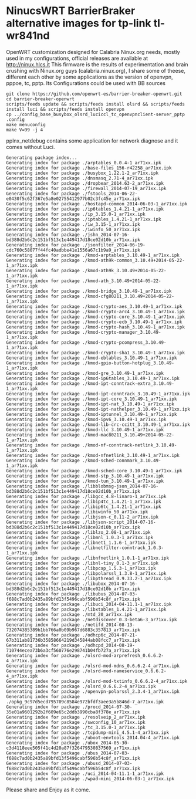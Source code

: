 NinucsWRT BarrierBraker alternative images for tp-link tl-wr841nd
========================================================================
OpenWRT customization designed for Calabria Ninux.org needs, mostly used in my configurations, official releases are available at  http://ninux.hlcs.it
This firmware is the results of experimentation and brain crushing with Ninux.org guys (calabria.ninux.org), 
I share some of theese, different each other by some applications as the version of openvpn, pppoe, tc, pptp. Its Configurations could be used with BB sources

    git clone https://github.com/openwrt-es/barrier-breaker-openwrt.git
    cd barrier-breaker-openwrt
    scripts/feeds update && scripts/feeds install olsrd && scripts/feeds install luci && scripts/feeds install openvpn
    cp ../config_base_busybox_olsrd_luciccl_tc_openvpnclient-server_pptp .config
    make menuconfig
    make V=99 -j 4
    
pplnx_netdebug contains some application for network diagnose and it comes without Luci.
    
    Generating package index...
    Generating index for package ./arptables_0.0.4-1_ar71xx.ipk
    Generating index for package ./base-files_156-r42258_ar71xx.ipk
    Generating index for package ./busybox_1.22.1-2_ar71xx.ipk
    Generating index for package ./dnsmasq_2.71-4_ar71xx.ipk
    Generating index for package ./dropbear_2014.63-2_ar71xx.ipk
    Generating index for package ./firewall_2014-07-19_ar71xx.ipk
    Generating index for package ./fstools_2014-06-22-e0430f5c62f367e5a8e02755412977b02c3fc45e_ar71xx.ipk
    Generating index for package ./hostapd-common_2014-06-03-1_ar71xx.ipk
    Generating index for package ./ip6tables_1.4.21-1_ar71xx.ipk
    Generating index for package ./ip_3.15.0-1_ar71xx.ipk
    Generating index for package ./iptables_1.4.21-1_ar71xx.ipk
    Generating index for package ./iw_3.15-1_ar71xx.ipk
    Generating index for package ./iwinfo_50_ar71xx.ipk
    Generating index for package ./jshn_2014-07-16-bd388d2b6c2c151bf513c1e449417d18ce02d10b_ar71xx.ipk
    Generating index for package ./jsonfilter_2014-06-19-cdc760c58077f44fc40adbbe41e1556a67c1b9a9_ar71xx.ipk
    Generating index for package ./kmod-arptables_3.10.49-1_ar71xx.ipk
    Generating index for package ./kmod-ath9k-common_3.10.49+2014-05-22-1_ar71xx.ipk
    Generating index for package ./kmod-ath9k_3.10.49+2014-05-22-1_ar71xx.ipk
    Generating index for package ./kmod-ath_3.10.49+2014-05-22-1_ar71xx.ipk
    Generating index for package ./kmod-bridge_3.10.49-1_ar71xx.ipk
    Generating index for package ./kmod-cfg80211_3.10.49+2014-05-22-1_ar71xx.ipk
    Generating index for package ./kmod-crypto-aes_3.10.49-1_ar71xx.ipk
    Generating index for package ./kmod-crypto-arc4_3.10.49-1_ar71xx.ipk
    Generating index for package ./kmod-crypto-core_3.10.49-1_ar71xx.ipk
    Generating index for package ./kmod-crypto-ecb_3.10.49-1_ar71xx.ipk
    Generating index for package ./kmod-crypto-hash_3.10.49-1_ar71xx.ipk
    Generating index for package ./kmod-crypto-manager_3.10.49-1_ar71xx.ipk
    Generating index for package ./kmod-crypto-pcompress_3.10.49-1_ar71xx.ipk
    Generating index for package ./kmod-crypto-sha1_3.10.49-1_ar71xx.ipk
    Generating index for package ./kmod-ebtables_3.10.49-1_ar71xx.ipk
    Generating index for package ./kmod-gpio-button-hotplug_3.10.49-1_ar71xx.ipk
    Generating index for package ./kmod-gre_3.10.49-1_ar71xx.ipk
    Generating index for package ./kmod-ip6tables_3.10.49-1_ar71xx.ipk
    Generating index for package ./kmod-ipt-conntrack-extra_3.10.49-1_ar71xx.ipk
    Generating index for package ./kmod-ipt-conntrack_3.10.49-1_ar71xx.ipk
    Generating index for package ./kmod-ipt-core_3.10.49-1_ar71xx.ipk
    Generating index for package ./kmod-ipt-nat_3.10.49-1_ar71xx.ipk
    Generating index for package ./kmod-ipt-nathelper_3.10.49-1_ar71xx.ipk
    Generating index for package ./kmod-iptunnel_3.10.49-1_ar71xx.ipk
    Generating index for package ./kmod-ipv6_3.10.49-1_ar71xx.ipk
    Generating index for package ./kmod-lib-crc-ccitt_3.10.49-1_ar71xx.ipk
    Generating index for package ./kmod-llc_3.10.49-1_ar71xx.ipk
    Generating index for package ./kmod-mac80211_3.10.49+2014-05-22-1_ar71xx.ipk
    Generating index for package ./kmod-nf-conntrack-netlink_3.10.49-1_ar71xx.ipk
    Generating index for package ./kmod-nfnetlink_3.10.49-1_ar71xx.ipk
    Generating index for package ./kmod-sched-connmark_3.10.49-1_ar71xx.ipk
    Generating index for package ./kmod-sched-core_3.10.49-1_ar71xx.ipk
    Generating index for package ./kmod-stp_3.10.49-1_ar71xx.ipk
    Generating index for package ./kmod-tun_3.10.49-1_ar71xx.ipk
    Generating index for package ./libblobmsg-json_2014-07-16-bd388d2b6c2c151bf513c1e449417d18ce02d10b_ar71xx.ipk
    Generating index for package ./libgcc_4.8-linaro-1_ar71xx.ipk
    Generating index for package ./libip4tc_1.4.21-1_ar71xx.ipk
    Generating index for package ./libip6tc_1.4.21-1_ar71xx.ipk
    Generating index for package ./libiwinfo_50_ar71xx.ipk
    Generating index for package ./libjson-c_0.11-2_ar71xx.ipk
    Generating index for package ./libjson-script_2014-07-16-bd388d2b6c2c151bf513c1e449417d18ce02d10b_ar71xx.ipk
    Generating index for package ./liblzo_2.08-1_ar71xx.ipk
    Generating index for package ./libmnl_1.0.3-1_ar71xx.ipk
    Generating index for package ./libnet1_1.1.6-1_ar71xx.ipk
    Generating index for package ./libnetfilter-conntrack_1.0.3-1_ar71xx.ipk
    Generating index for package ./libnfnetlink_1.0.1-1_ar71xx.ipk
    Generating index for package ./libnl-tiny_0.1-3_ar71xx.ipk
    Generating index for package ./libpcap_1.5.3-1_ar71xx.ipk
    Generating index for package ./libpolarssl_1.3.8-1_ar71xx.ipk
    Generating index for package ./libpthread_0.9.33.2-1_ar71xx.ipk
    Generating index for package ./libubox_2014-07-16-bd388d2b6c2c151bf513c1e449417d18ce02d10b_ar71xx.ipk
    Generating index for package ./libubus_2014-07-03-f688c7ad0b2435a89bfd13f5496cabf596b54c8f_ar71xx.ipk
    Generating index for package ./libuci_2014-04-11.1-1_ar71xx.ipk
    Generating index for package ./libxtables_1.4.21-1_ar71xx.ipk
    Generating index for package ./mtd_20_ar71xx.ipk
    Generating index for package ./netdiscover_0.3-beta6-3_ar71xx.ipk
    Generating index for package ./netifd_2014-08-13-732074385389b1bb766a0b09b967d6883c357813_ar71xx.ipk
    Generating index for package ./odhcp6c_2014-07-21-67b311ab81736b35858664219d345844ab08fcc7_ar71xx.ipk
    Generating index for package ./odhcpd_2014-08-19-710744ecea73b6a3cf560776e298741b04fb727a_ar71xx.ipk
    Generating index for package ./olsrd-mod-arprefresh_0.6.6.2-4_ar71xx.ipk
    Generating index for package ./olsrd-mod-mdns_0.6.6.2-4_ar71xx.ipk
    Generating index for package ./olsrd-mod-nameservice_0.6.6.2-4_ar71xx.ipk
    Generating index for package ./olsrd-mod-txtinfo_0.6.6.2-4_ar71xx.ipk
    Generating index for package ./olsrd_0.6.6.2-4_ar71xx.ipk
    Generating index for package ./openvpn-polarssl_2.3.4-1_ar71xx.ipk
    Generating index for package ./opkg_9c97d5ecd795709c8584e972bfdf3aee3a5b846d-7_ar71xx.ipk
    Generating index for package ./procd_2014-07-30-35e01a9601292b2f609e65c2ddb3990cba8f378e_ar71xx.ipk
    Generating index for package ./resolveip_2_ar71xx.ipk
    Generating index for package ./swconfig_10_ar71xx.ipk
    Generating index for package ./tc_3.15.0-1_ar71xx.ipk
    Generating index for package ./tcpdump-mini_4.5.1-4_ar71xx.ipk
    Generating index for package ./uboot-envtools_2014.04-4_ar71xx.ipk
    Generating index for package ./ubox_2014-05-30-c3d4118eee505f41c4d20a87f326479530837569_ar71xx.ipk
    Generating index for package ./ubus_2014-07-03-f688c7ad0b2435a89bfd13f5496cabf596b54c8f_ar71xx.ipk
    Generating index for package ./ubusd_2014-07-03-f688c7ad0b2435a89bfd13f5496cabf596b54c8f_ar71xx.ipk
    Generating index for package ./uci_2014-04-11.1-1_ar71xx.ipk
    Generating index for package ./wpad-mini_2014-06-03-1_ar71xx.ipk
    
Please share and Enjoy as it come.

